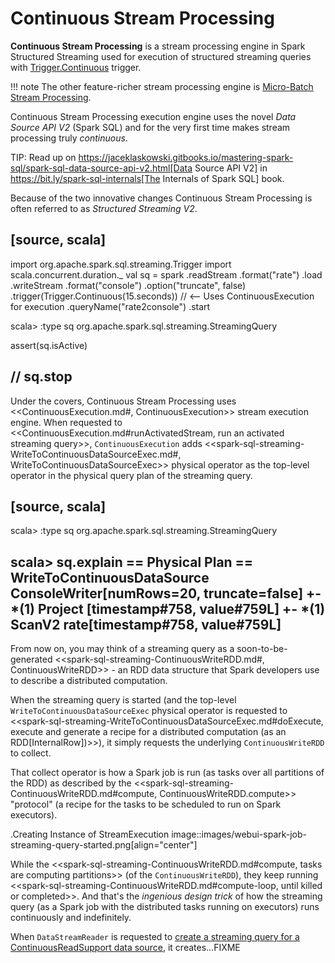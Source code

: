 # Continuous Stream Processing

**Continuous Stream Processing** is a stream processing engine in Spark Structured Streaming used for execution of structured streaming queries with [Trigger.Continuous](Trigger.md#Continuous) trigger.

!!! note
    The other feature-richer stream processing engine is [Micro-Batch Stream Processing](micro-batch-stream-processing.md).

Continuous Stream Processing execution engine uses the novel *Data Source API V2* (Spark SQL) and for the very first time makes stream processing truly *continuous*.

TIP: Read up on https://jaceklaskowski.gitbooks.io/mastering-spark-sql/spark-sql-data-source-api-v2.html[Data Source API V2] in https://bit.ly/spark-sql-internals[The Internals of Spark SQL] book.

Because of the two innovative changes Continuous Stream Processing is often referred to as *Structured Streaming V2*.

[source, scala]
----
import org.apache.spark.sql.streaming.Trigger
import scala.concurrent.duration._
val sq = spark
  .readStream
  .format("rate")
  .load
  .writeStream
  .format("console")
  .option("truncate", false)
  .trigger(Trigger.Continuous(15.seconds)) // <-- Uses ContinuousExecution for execution
  .queryName("rate2console")
  .start

scala> :type sq
org.apache.spark.sql.streaming.StreamingQuery

assert(sq.isActive)

// sq.stop
----

Under the covers, Continuous Stream Processing uses <<ContinuousExecution.md#, ContinuousExecution>> stream execution engine. When requested to <<ContinuousExecution.md#runActivatedStream, run an activated streaming query>>, `ContinuousExecution` adds <<spark-sql-streaming-WriteToContinuousDataSourceExec.md#, WriteToContinuousDataSourceExec>> physical operator as the top-level operator in the physical query plan of the streaming query.

[source, scala]
----
scala> :type sq
org.apache.spark.sql.streaming.StreamingQuery

scala> sq.explain
== Physical Plan ==
WriteToContinuousDataSource ConsoleWriter[numRows=20, truncate=false]
+- *(1) Project [timestamp#758, value#759L]
   +- *(1) ScanV2 rate[timestamp#758, value#759L]
----

From now on, you may think of a streaming query as a soon-to-be-generated <<spark-sql-streaming-ContinuousWriteRDD.md#, ContinuousWriteRDD>> - an RDD data structure that Spark developers use to describe a distributed computation.

When the streaming query is started (and the top-level `WriteToContinuousDataSourceExec` physical operator is requested to <<spark-sql-streaming-WriteToContinuousDataSourceExec.md#doExecute, execute and generate a recipe for a distributed computation (as an RDD[InternalRow])>>), it simply requests the underlying `ContinuousWriteRDD` to collect.

That collect operator is how a Spark job is run (as tasks over all partitions of the RDD) as described by the <<spark-sql-streaming-ContinuousWriteRDD.md#compute, ContinuousWriteRDD.compute>> "protocol" (a recipe for the tasks to be scheduled to run on Spark executors).

.Creating Instance of StreamExecution
image::images/webui-spark-job-streaming-query-started.png[align="center"]

While the <<spark-sql-streaming-ContinuousWriteRDD.md#compute, tasks are computing partitions>> (of the `ContinuousWriteRDD`), they keep running <<spark-sql-streaming-ContinuousWriteRDD.md#compute-loop, until killed or completed>>. And that's the _ingenious design trick_ of how the streaming query (as a Spark job with the distributed tasks running on executors) runs continuously and indefinitely.

When `DataStreamReader` is requested to [create a streaming query for a ContinuousReadSupport data source](DataStreamReader.md#load), it creates...FIXME

